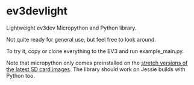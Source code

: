 # ev3devlight
Lightweight ev3dev Micropython and Python library.

Not quite ready for general use, but feel free to look around.

To try it, copy or clone everything to the EV3 and run example_main.py.

Note that micropython only comes preinstalled on the [stretch versions of the latest SD card images](https://oss.jfrog.org/list/oss-snapshot-local/org/ev3dev/brickstrap/). The library should work on Jessie builds with Python too.
